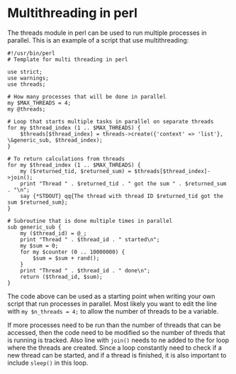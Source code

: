 # Multithreading in perl

The threads module in perl can be used to run multiple processes in parallel. This is an example of a script that use multithreading:

	#!/usr/bin/perl
	# Template for multi threading in perl

	use strict;
	use warnings;
	use threads;

	# How many processes that will be done in parallel
	my $MAX_THREADS = 4;
	my @threads;

	# Loop that starts multiple tasks in parallel on separate threads
	for my $thread_index (1 .. $MAX_THREADS) {
		$threads[$thread_index] = threads->create({'context' => 'list'}, \&generic_sub, $thread_index);
	}

	# To return calculations from threads
	for my $thread_index (1 .. $MAX_THREADS) {
		my ($returned_tid, $returned_sum) = $threads[$thread_index]->join();
		print "Thread " . $returned_tid . " got the sum " . $returned_sum . "\n";
		say {*STDOUT} qq{The thread with thread ID $returned_tid got the sum $returned_sum};
	}

	# Subroutine that is done multiple times in parallel
	sub generic_sub {
		my ($thread_id) = @_;
		print "Thread " . $thread_id . " started\n";
		my $sum = 0;
		for my $counter (0 .. 10000000) {
			$sum = $sum + rand();
		}
		print "Thread " . $thread_id . " done\n";
		return ($thread_id, $sum);
	}

The code above can be used as a starting point when writing your own script that run processes in parallel. Most likely you want to edit the line with `my $n_threads = 4;` to allow the number of threads to be a variable.

If more processes need to be run than the number of threads that can be accessed, then the code need to be modified so the number of threds that is running is tracked. Also line with `join()` needs to ne added to the for loop where the threads are created. Since a loop constantly need to check if a new thread can be started, and if a thread is finished, it is also important to include `sleep()` in this loop.
